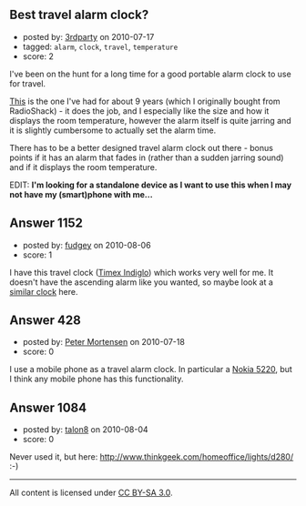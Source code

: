 ## Best travel alarm clock?

- posted by: [3rdparty](https://stackexchange.com/users/-1/111-3rdparty) on 2010-07-17
- tagged: `alarm`, `clock`, `travel`, `temperature`
- score: 2

<p>I've been on the hunt for a long time for a good portable alarm clock to use for travel.</p>

<p><a href="http://www.brookstone.com/travel-alarm-clocks-with-temperature.html?his=2%7E46337%7E2%7Eroot_category%40kwd%7Ealarm+travel&amp;bkiid=searchResults|C4CategoryProdList1FDT|7098369" rel="nofollow">This</a> is the one I've had for about 9 years (which I originally bought from RadioShack) - it does the job, and I especially like the size and how it displays the room temperature, however the alarm itself is quite jarring and it is slightly cumbersome to actually set the alarm time.</p>

<p>There has to be a better designed travel alarm clock out there - bonus points if it has an alarm that fades in (rather than a sudden jarring sound) and if it displays the room temperature.</p>

<p>EDIT: <strong>I'm looking for a standalone device as I want to use this when I may not have my (smart)phone with me...</strong></p>



## Answer 1152

- posted by: [fudgey](https://stackexchange.com/users/-1/529-fudgey) on 2010-08-06
- score: 1

<p>I have this travel clock (<a href="http://www.amazon.com/Timex-3531T-Indiglo%C2%AE-Travel-Alarm/dp/B0009IEB0S" rel="nofollow">Timex Indiglo</a>) which works very well for me. It doesn't have the ascending alarm like you wanted, so maybe look at a <a href="http://www.amazon.com/Elgin-3502E-ELGIN-TRAVEL-ALARM/dp/B00007E8E6/ref=pd_sim_gs_e_1" rel="nofollow">similar clock</a> here.</p>



## Answer 428

- posted by: [Peter Mortensen](https://stackexchange.com/users/-1/118-peter-mortensen) on 2010-07-18
- score: 0

<p>I use a mobile phone as a travel alarm clock. In particular a <a href="http://en.wikipedia.org/wiki/Nokia_5220" rel="nofollow">Nokia 5220</a>, but I think any mobile phone has this functionality. </p>



## Answer 1084

- posted by: [talon8](https://stackexchange.com/users/-1/181-talon8) on 2010-08-04
- score: 0

<p>Never used it, but here: <a href="http://www.thinkgeek.com/homeoffice/lights/d280/" rel="nofollow">http://www.thinkgeek.com/homeoffice/lights/d280/</a>
:-)</p>




---

All content is licensed under [CC BY-SA 3.0](https://creativecommons.org/licenses/by-sa/3.0/).
